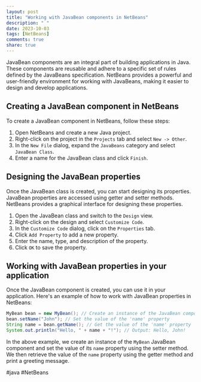 ```yaml
---
layout: post
title: "Working with JavaBean components in NetBeans"
description: " "
date: 2023-10-03
tags: [NetBeans]
comments: true
share: true
---
```


JavaBean components are an integral part of building applications in Java. These components are reusable and adhere to a specific set of rules defined by the JavaBeans specification. NetBeans provides a powerful and user-friendly environment for working with JavaBeans, making it easier to design and develop applications.

## Creating a JavaBean component in NetBeans

To create a JavaBean component in NetBeans, follow these steps:

1. Open NetBeans and create a new Java project.
2. Right-click on the project in the `Projects` tab and select `New -> Other`.
3. In the `New File` dialog, expand the `JavaBeans` category and select `JavaBean Class`.
4. Enter a name for the JavaBean class and click `Finish`.

## Designing the JavaBean properties

Once the JavaBean class is created, you can start designing its properties. JavaBean properties are accessed using getter and setter methods. NetBeans provides a graphical interface for designing these properties.

1. Open the JavaBean class and switch to the `Design` view.
2. Right-click on the design and select `Customize Code`.
3. In the `Customize Code` dialog, click on the `Properties` tab.
4. Click `Add Property` to add a new property.
5. Enter the name, type, and description of the property.
6. Click `OK` to save the property.

## Working with JavaBean properties in your application

Once the JavaBean component is created, you can use it in your application. Here's an example of how to work with JavaBean properties in NetBeans:

```java
MyBean bean = new MyBean(); // Create an instance of the JavaBean component
bean.setName("John"); // Set the value of the 'name' property
String name = bean.getName(); // Get the value of the 'name' property
System.out.println("Hello, " + name + "!"); // Output: Hello, John!
```

In the above example, we create an instance of the `MyBean` JavaBean component and set the value of its `name` property using the setter method. We then retrieve the value of the `name` property using the getter method and print a greeting message.

#java #NetBeans